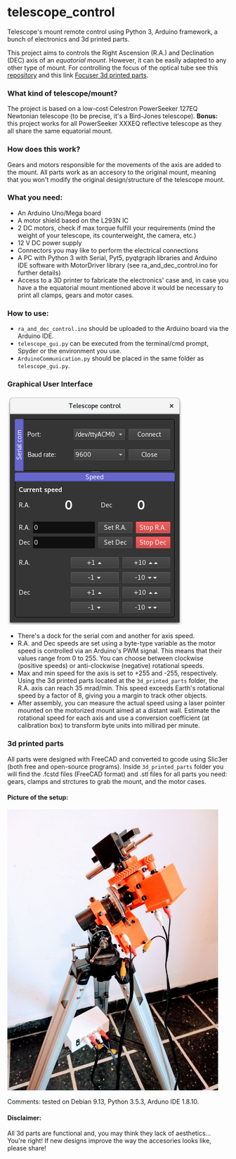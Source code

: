 # telescope_control
Telescope's mount remote control using Python 3, Arduino framework, a bunch of electronics and 3d printed parts.

This project aims to controls the Right Ascension (R.A.) and Declination (DEC) axis of an *equatorial mount*. However, it can be easily adapted to any other type of mount. For controlling the focus of the optical tube see this [repository](https://github.com/marianobarella/dc_motor_controller) and this link [Focuser 3d printed parts](https://www.thingiverse.com/thing:4636227).

### What kind of telescope/mount?
The project is based on a low-cost Celestron PowerSeeker 127EQ Newtonian telescope (to be precise, it's a Bird-Jones telescope). **Bonus:** this project works for all PowerSeeker XXXEQ reflective telescope as they all share the same equatorial mount.

### How does this work?
Gears and motors responsible for the movements of the axis are added to the mount. All parts work as an accesory to the original mount, meaning that you won't modify the original design/structure of the telescope mount.

### What you need:
- An Arduino Uno/Mega board
- A motor shield based on the L293N IC
- 2 DC motors, check if max torque fulfill your requirements (mind the weight of your telescope, its counterweight, the camera, etc.)
- 12 V DC power supply
- Connectors you may like to perform the electrical connections
- A PC with Python 3 with Serial, Pyt5, pyqtgraph libraries and Arduino IDE software with MotorDriver library (see ra_and_dec_control.ino for further details)
- Access to a 3D printer to fabricate the electronics' case and, in case you have a the equatorial mount mentioned above it would be necessary to print all clamps, gears and motor cases.

### How to use:
- `ra_and_dec_control.ino` should be uploaded to the Arduino board via the Arduino IDE.
- `telescope_gui.py` can be executed from the terminal/cmd prompt, Spyder or the environment you use.
- `ArduinoCommunication.py` should be placed in the same folder as `telescope_gui.py`.

### Graphical User Interface
![](gui.png "Graphical User Interface")

- There's a dock for the serial com and another for axis speed.
- R.A. and Dec speeds are set using a byte-type variable as the motor speed is controlled via an Arduino's PWM signal. This means that their values range from 0 to 255. You can choose between clockwise (positive speeds) or anti-clockwise (negative) rotational speeds.
- Max and min speed for the axis is set to +255 and -255, respectively. Using the 3d printed parts located at the `3d_printed_parts` folder, the R.A. axis can reach 35 mrad/min. This speed exceeds Earth's rotational speed by a factor of 8, giving you a margin to track other objects.
- After assembly, you can measure the actual speed using a laser pointer mounted on the motorized mount aimed at a distant wall. Estimate the rotational speed for each axis and use a conversion coefficient (at calibration box) to transform byte units into millirad per minute.

### 3d printed parts
All parts were designed with FreeCAD and converted to gcode using Slic3er (both free and open-source programs). Inside `3d_printed_parts` folder you will find the .fcstd files (FreeCAD format) and .stl files for all parts you need: gears, clamps and strctures to grab the mount, and the motor cases.

#### Picture of the setup:

<img src="only_mount.jpg " width="480">

Comments: tested on Debian 9.13, Python 3.5.3, Arduno IDE 1.8.10. 

#### Disclaimer:
All 3d parts are functional and, you may think they lack of aesthetics... You're right! If new designs improve the way the accesories looks like, please share!
